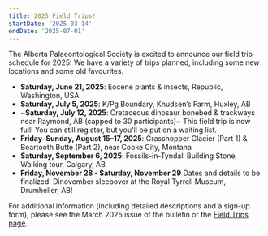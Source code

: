 ```yaml
---
title: 2025 Field Trips!
startDate: '2025-03-14'
endDate: '2025-07-01'
---
```


The Alberta Palaeontological Society is excited to announce our field trip schedule for 2025! We have a variety of trips planned, including some new locations and some old favourites.

- **Saturday, June 21, 2025**: Eocene plants & insects, Republic, Washington, USA
- **Saturday, July 5, 2025**: K/Pg Boundary, Knudsen’s Farm, Huxley, AB
- ~**Saturday, July 12, 2025**: Cretaceous dinosaur bonebed & trackways near Raymond, AB (capped to 30 participants)~ This field trip is now full! You can still register, but you'll be put on a waiting list.
- **Friday–Sunday, August 15–17, 2025**: Grasshopper Glacier (Part 1) & Beartooth Butte (Part 2), near Cooke City, Montana
- **Saturday, September 6, 2025**: Fossils-in-Tyndall Building Stone, Walking tour, Calgary, AB
- **Friday, November 28 - Saturday, November 29** Dates and details to be finalized: Dinovember sleepover at the Royal Tyrrell Museum, Drumheller, AB!

For additional information (including detailed descriptions and a sign-up form), please see the March 2025 issue of the bulletin or the [Field Trips page](/events/fieldtrips/).
